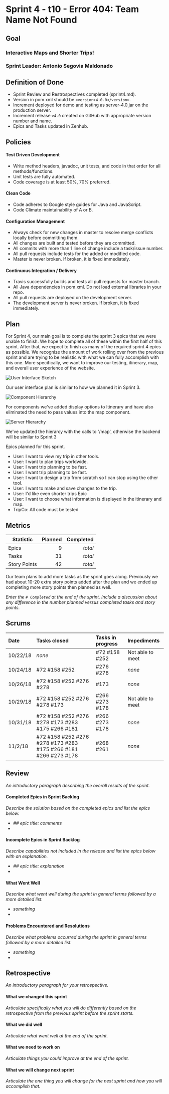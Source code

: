 # Sprint 4 - t10 - Error 404: Team Name Not Found

## Goal

### Interactive Maps and Shorter Trips!
### Sprint Leader: Antonio Segovia Maldonado

## Definition of Done

* Sprint Review and Restrospectives completed (sprint4.md).
* Version in pom.xml should be `<version>4.0.0</version>`.
* Increment deployed for demo and testing as server-4.0.jar on the production server.
* Increment release `v4.0` created on GitHub with appropriate version number and name.
* Epics and Tasks updated in Zenhub.


## Policies

#### Test Driven Development
* Write method headers, javadoc, unit tests, and code in that order for all methods/functions.
* Unit tests are fully automated.
* Code coverage is at least 50%, 70% preferred.
#### Clean Code
* Code adheres to Google style guides for Java and JavaScript.
* Code Climate maintainability of A or B.
#### Configuration Management
* Always check for new changes in master to resolve merge conflicts locally before committing them.
* All changes are built and tested before they are committed.
* All commits with more than 1 line of change include a task/issue number.
* All pull requests include tests for the added or modified code.
* Master is never broken.  If broken, it is fixed immediately.
#### Continuous Integration / Delivery
* Travis successfully builds and tests all pull requests for master branch.
* All Java dependencies in pom.xml.  Do not load external libraries in your repo. 
* All pull requests are deployed on the development server.
* The development server is never broken.  If broken, it is fixed immediately.


## Plan

For Sprint 4, our main goal is to complete the sprint 3 epics that we were unable to finish. We hope to complete all of these within the first half of this sprint. After that, we expect to finish as many of the required sprint 4 epics as possible. We recognize the amount of work rolling over from the previous sprint and are trying to be realistic with what we can fully accomplish with this one. More specifically, we want to improve our testing, itinerary, map, and overall user experience of the website.

![User Interface Sketch](/team/user_interface_plan_sketch.jpg "Sprint 4 User Interface Plan Sketch")

Our user interface plan is similar to how we planned it in Sprint 3.

![Component Hierarchy](/team/Sprint4_Component_Hierarchy.png "Sprint 4 Component Hierarchy Sketch")

For components we've added display options to Itinerary and have also eliminated the need to pass values into the map component.

![Server Hierarchy](/team/Sprint4_Server_Hierarchy.png "Sprint 4 Server Hierarchy Sketch")

We've updated the hierarcy with the calls to '/map', otherwise the backend will be similar to Sprint 3

Epics planned for this sprint.

* User: I want to view my trip in other tools.
* User: I want to plan trips worldwide.
* User: I want trip planning to be fast.
* User: I want trip planning to be fast.
* User: I want to design a trip from scratch so I can stop using the other tool.
* User: I want to make and save changes to the trip.
* User: I'd like even shorter trips Epic
* User: I want to choose what information is displayed in the itinerary and map.
* TripCo: All code must be tested

## Metrics

| Statistic | Planned | Completed |
| --- | ---: | ---: |
| Epics | 9 | *total* |
| Tasks |  31   | *total* | 
| Story Points |  42  | *total* | 

Our team plans to add more tasks as the sprint goes along. Previously we had about 10-20 extra story points added after the plan and we ended up completing more story points then planned as well. 

*Enter the `# Completed` at the end of the sprint.  Include a discussion about any difference in the number planned versus completed tasks and story points.*


## Scrums

| Date | Tasks closed  | Tasks in progress | Impediments |
| :--- | :--- | :--- | :--- |
| 10/22/18 | *none* | #72 #158 #252 | Not able to meet | 
| 10/24/18 | #72 #158 #252 | #276 #278 | *none* | 
| 10/26/18 | #72 #158 #252 #276 #278 | #173 | *none* | 
| 10/29/18 | #72 #158 #252 #276 #278 #173 | #266 #273 #178 | Not able to meet |
| 10/31/18 | #72 #158 #252 #276 #278 #173 #283 #175 #266 #181 | #266 #273 #178 | *none* |
| 11/2/18 | #72 #158 #252 #276 #278 #173 #283 #175 #266 #181 #266 #273 #178 | #268 #261 | *none* |


## Review

*An introductory paragraph describing the overall results of the sprint.*

#### Completed Epics in Sprint Backlog 

*Describe the solution based on the completed epics and list the epics below.*

* *## epic title: comments*
* 

#### Incomplete Epics in Sprint Backlog 

*Describe capabilities not included in the release and list the epics below with an explanation.*

* *## epic title: explanation*
*

#### What Went Well

*Describe what went well during the sprint in general terms followed by a more detailed list.*

* *something*
*

#### Problems Encountered and Resolutions

*Describe what problems occurred during the sprint in general terms followed by a more detailed list.*

* *something*
*

## Retrospective

*An introductory paragraph for your retrospective.*

#### What we changed this sprint

*Articulate specifically what you will do differently based on the retrospective from the previous sprint before the sprint starts.*

#### What we did well

*Articulate what went well at the end of the sprint.*

#### What we need to work on

*Articulate things you could improve at the end of the sprint.*

#### What we will change next sprint 

*Articulate the one thing you will change for the next sprint and how you will accomplish that.*

